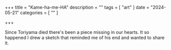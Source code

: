 +++
title = "Kame-ha-me-HA"
description = ""
tags = [
 "art"
]
date = "2024-05-21"
categories = [ ""
]

+++

Since Toriyama died there's been a piece missing in our hearts. It so happened I drew a sketch that reminded me of his end and wanted to share it.
